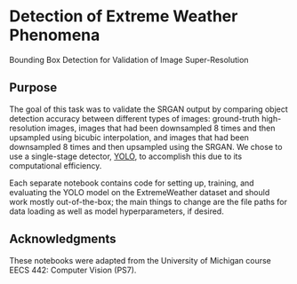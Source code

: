 # Detection of Extreme Weather Phenomena
Bounding Box Detection for Validation of Image Super-Resolution

## Purpose
The goal of this task was to validate the SRGAN output by comparing object detection accuracy between different types of images: ground-truth high-resolution images, images that had been downsampled 8 times and then upsampled using bicubic interpolation, and images that had been downsampled 8 times and then upsampled using the SRGAN. We chose to use a single-stage detector, [YOLO](https://arxiv.org/abs/1506.02640), to accomplish this due to its computational efficiency.

Each separate notebook contains code for setting up, training, and evaluating the YOLO model on the ExtremeWeather dataset and should work mostly out-of-the-box; the main things to change are the file paths for data loading as well as model hyperparameters, if desired. 

## Acknowledgments 
These notebooks were adapted from the University of Michigan course EECS 442: Computer Vision (PS7). 
